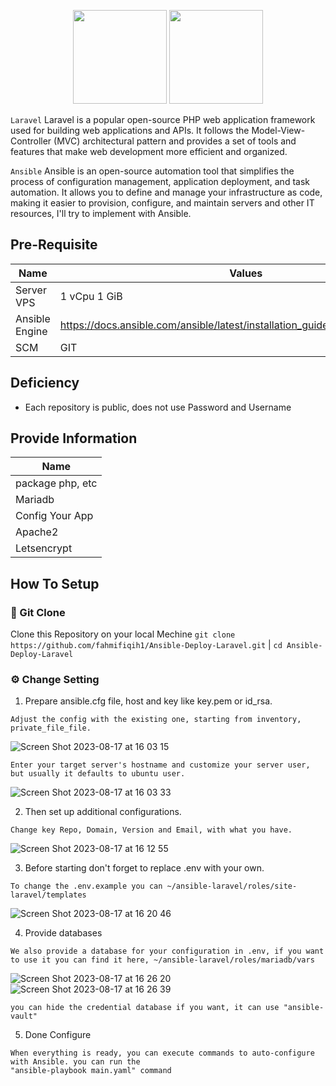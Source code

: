 <p align="center">
  <img src="https://github.com/fahmifiqih1/Ansible-Webserver/assets/53596721/5de65519-5c31-4104-bd77-0df4fc17549a"  width="150" height="150"/>
  <img src="https://github.com/fahmifiqih1/Ansible-Webserver/assets/53596721/b7bb4bae-056f-43f6-bd96-f131b5cff95f"  width="150" height="150"/>
</p>

`Laravel` Laravel is a popular open-source PHP web application framework used for building web applications and APIs. It follows the Model-View-Controller (MVC) architectural pattern and provides a set of tools and features that make web development more efficient and organized.

`Ansible` Ansible is an open-source automation tool that simplifies the process of configuration management, application deployment, and task automation. It allows you to define and manage your infrastructure as code, making it easier to provision, configure, and maintain servers and other IT resources, I'll try to implement with Ansible.


## Pre-Requisite

| Name | Values |
|---|---|
| Server VPS | 1 vCpu 1 GiB |
| Ansible Engine | https://docs.ansible.com/ansible/latest/installation_guide/intro_installation.html |
| SCM | GIT |

## Deficiency

* Each repository is public, does not use Password and Username

## Provide Information

| Name |
|---|
| package php, etc |
| Mariadb |
| Config Your App |
| Apache2 |
| Letsencrypt |

## How To Setup

### 🔧  Git Clone

Clone this Repository on your local Mechine ```git clone https://github.com/fahmifiqih1/Ansible-Deploy-Laravel.git``` | ```cd Ansible-Deploy-Laravel```

### ⚙  Change Setting

1. Prepare ansible.cfg file, host and key like key.pem or id_rsa.
   
```
Adjust the config with the existing one, starting from inventory, private_file_file.
```
![Screen Shot 2023-08-17 at 16 03 15](https://github.com/fahmifiqih1/Ansible-Webserver/assets/53596721/a00d32a0-d56f-462c-b577-2a3e1fcb8ad2)

```
Enter your target server's hostname and customize your server user, but usually it defaults to ubuntu user.
```
![Screen Shot 2023-08-17 at 16 03 33](https://github.com/fahmifiqih1/Ansible-Webserver/assets/53596721/8f75744c-f310-42a6-95bb-cfd7587806a9)

2. Then set up additional configurations.

```
Change key Repo, Domain, Version and Email, with what you have.
```
![Screen Shot 2023-08-17 at 16 12 55](https://github.com/fahmifiqih1/Ansible-Webserver/assets/53596721/3ce6109a-05ab-419e-b3cd-fa57e9e9e740)


3. Before starting don't forget to replace .env with your own.

```
To change the .env.example you can ~/ansible-laravel/roles/site-laravel/templates
```
![Screen Shot 2023-08-17 at 16 20 46](https://github.com/fahmifiqih1/Ansible-Webserver/assets/53596721/11687dce-c927-4558-8d80-152cd799559e)

4. Provide databases
```
We also provide a database for your configuration in .env, if you want to use it you can find it here, ~/ansible-laravel/roles/mariadb/vars
```
![Screen Shot 2023-08-17 at 16 26 20](https://github.com/fahmifiqih1/Ansible-Webserver/assets/53596721/55309a9c-5b3f-44e1-adb7-06a533bd7600)
![Screen Shot 2023-08-17 at 16 26 39](https://github.com/fahmifiqih1/Ansible-Webserver/assets/53596721/662595d8-08a7-4b8f-9e5a-4a5429ce81eb)

```
you can hide the credential database if you want, it can use "ansible-vault"
```

5. Done Configure
```
When everything is ready, you can execute commands to auto-configure with Ansible. you can run the
"ansible-playbook main.yaml" command
```

